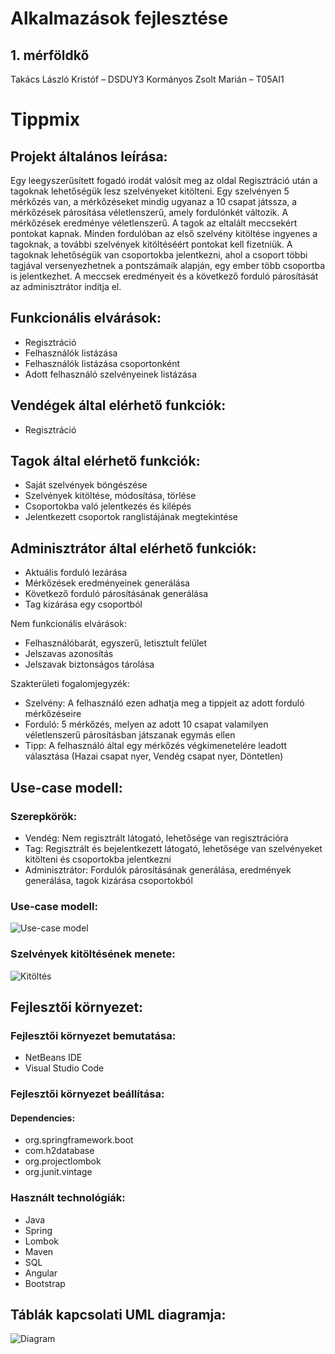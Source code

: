 # Alkalmazások fejlesztése
## 1. mérföldkő
Takács László Kristóf – DSDUY3
Kormányos Zsolt Marián – T05AI1
# Tippmix
## Projekt általános leírása:
Egy leegyszerűsített fogadó irodát valósít meg az oldal
Regisztráció után a tagoknak lehetőségük lesz szelvényeket kitölteni. 
Egy szelvényen 5 mérkőzés van, a mérkőzéseket mindig ugyanaz a 10 csapat játssza, a mérkőzések párosítása véletlenszerű, amely fordulónkét változik.
A mérkőzések eredménye véletlenszerű.
A tagok az eltalált meccsekért pontokat kapnak.
Minden fordulóban az első szelvény kitöltése ingyenes a tagoknak, a további szelvények kitöltéséért pontokat kell fizetniük.
A tagoknak lehetőségük van csoportokba jelentkezni, ahol a csoport többi tagjával versenyezhetnek a pontszámaik alapján, egy ember több csoportba is jelentkezhet.
A meccsek eredményeit és a következő forduló párosítását az adminisztrátor indítja el.

## Funkcionális elvárások:
* Regisztráció
* Felhasználók listázása
* Felhasználók listázása csoportonként
* Adott felhasználó szelvényeinek listázása

## Vendégek által elérhető funkciók:
* Regisztráció

## Tagok által elérhető funkciók:
* Saját szelvények böngészése
* Szelvények kitöltése, módosítása, törlése
* Csoportokba való jelentkezés és kilépés
* Jelentkezett csoportok ranglistájának megtekintése

## Adminisztrátor által elérhető funkciók:
* Aktuális forduló lezárása
* Mérkőzések eredményeinek generálása
* Következő forduló párosításának generálása
* Tag kizárása egy csoportból

Nem funkcionális elvárások:
* Felhasználóbarát, egyszerű, letisztult felület
* Jelszavas azonosítás
* Jelszavak biztonságos tárolása


Szakterületi fogalomjegyzék:
* Szelvény: A felhasználó ezen adhatja meg a tippjeit az adott forduló mérkőzéseire
* Forduló: 5 mérkőzés, melyen az adott 10 csapat valamilyen véletlenszerű párosításban játszanak egymás ellen
* Tipp: A felhasználó által egy mérkőzés végkimenetelére leadott választása (Hazai csapat nyer, Vendég csapat nyer, Döntetlen)

## Use-case modell:
### Szerepkörök:
* Vendég: Nem regisztrált látogató, lehetősége van regisztrációra
* Tag: Regisztrált és bejelentkezett látogató, lehetősége van szelvényeket kitölteni és csoportokba jelentkezni
* Adminisztrátor: Fordulók párosításának generálása, eredmények generálása, tagok kizárása csoportokból

### Use-case modell:
![Use-case model](UC1.jpg)

### Szelvények kitöltésének menete:
![Kitöltés](UC2.jpg)

## Fejlesztői környezet:
### Fejlesztői környezet bemutatása:
* NetBeans IDE
* Visual Studio Code

### Fejlesztői környezet beállítása:
#### Dependencies:
* org.springframework.boot
* com.h2database
* org.projectlombok
* org.junit.vintage



### Használt technológiák:
* Java
* Spring
* Lombok
* Maven
* SQL
* Angular
* Bootstrap

## Táblák kapcsolati UML diagramja:
![Diagram](database.jpg)
